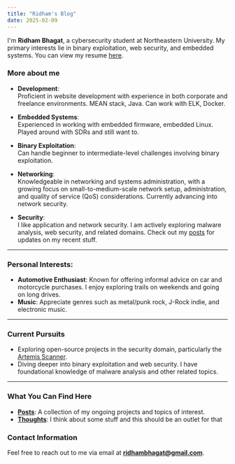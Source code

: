 ```yaml
---
title: "Ridham's Blog"
date: 2025-02-09
---
```

I'm **Ridham Bhagat**, a cybersecurity student at Northeastern University. My primary interests lie in binary exploitation, web security, and embedded systems. You can view my resume [here](/static/CV_RIDHAM.pdf).

### **More about me**

- **Development**:  
  Proficient in website development with experience in both corporate and freelance environments. 
  MEAN stack, Java. Can work with ELK, Docker.

- **Embedded Systems**:  
  Experienced in working with embedded firmware, embedded Linux. Played around with SDRs and still want to.
- **Binary Exploitation**:  
  Can handle beginner to intermediate-level challenges involving binary exploitation. 

- **Networking**:  
  Knowledgeable in networking and systems administration, with a growing focus on small-to-medium-scale network setup, administration, and quality of service (QoS) considerations. Currently advancing into network security.

- **Security**:  
  I like application and network security. I am actively exploring malware analysis, web security, and related domains. Check out my [posts](/posts/) for updates on my recent stuff.

---

### **Personal Interests**:  
  - **Automotive Enthusiast**: Known for offering informal advice on car and motorcycle purchases. I enjoy exploring trails on weekends and going on long drives.  
  - **Music**: Appreciate genres such as metal/punk rock, J-Rock indie, and electronic music.


---


### **Current Pursuits**

- Exploring open-source projects in the security domain, particularly the [Artemis Scanner](https://github.com/CERT-Polska/Artemis).  
- Diving deeper into binary exploitation and web security. I have foundational knowledge of malware analysis and other related topics.


---


### **What You Can Find Here**

- **[Posts](/posts/)**: A collection of my ongoing projects and topics of interest.  
- **[Thoughts](/thoughts/)**: I think about some stuff and this should be an outlet for that


### **Contact Information**
Feel free to reach out to me via email at **ridhambhagat@gmail.com**.

